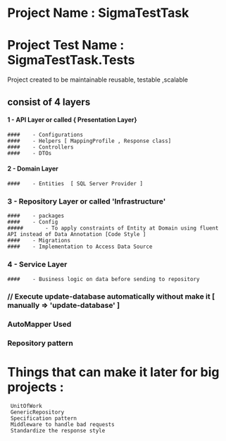 # Project Name : SigmaTestTask 
# Project Test Name : SigmaTestTask.Tests

Project created to be maintainable  reusable, testable ,scalable

## consist of 4 layers
####	1 - API Layer or called { Presentation Layer} 	
	####	- Configurations
	####	- Helpers [ MappingProfile , Response class]
	####	- Controllers
	####	- DTOs
####	2 - Domain Layer 
	####	- Entities  [ SQL Server Provider ]
###	3 - Repository Layer or called 'Infrastructure'
	####	- packages 
	####	- Config
	#####		- To apply constraints of Entity at Domain using fluent API instead of Data Annotation [Code Style ]
	####	- Migrations
	####	- Implementation to Access Data Source
###	4 - Service Layer 
	####	- Business logic on data before sending to repository


### // Execute  update-database automatically without make it [ manually => 'update-database' ]  
### AutoMapper Used
### Repository pattern
# Things that can make it later for big projects : 
	 UnitOfWork
	 GenericRepository 
	 Specification pattern
	 Middleware to handle bad requests 
	 Standardize the response style
	
